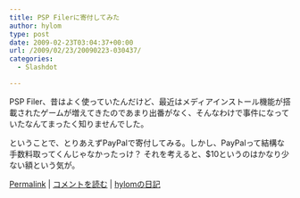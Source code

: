 ```yaml
---
title: PSP Filerに寄付してみた
author: hylom
type: post
date: 2009-02-23T03:04:37+00:00
url: /2009/02/23/20090223-030437/
categories:
  - Slashdot

---
```

PSP Filer、昔はよく使っていたんだけど、最近はメディアインストール機能が搭載されたゲームが増えてきたのであまり出番がなく、そんなわけで事件になっていたなんてまったく知りませんでした。

ということで、とりあえずPayPalで寄付してみる。しかし、PayPalって結構な手数料取ってくんじゃなかったっけ？ それを考えると、$10というのはかなり少ない額という気が。

  [Permalink][1] |   [コメントを読む][2] |   [hylomの日記][3]

 [1]: http://slashdot.jp/~hylom/journal/468320
 [2]: http://slashdot.jp/~hylom/journal/468320#acomments
 [3]: http://slashdot.jp/~hylom/journal/
